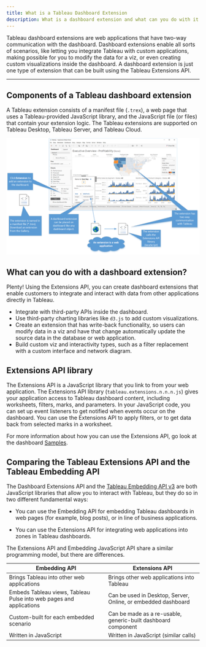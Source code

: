 ```yaml
---
title: What is a Tableau Dashboard Extension
description: What is a dashboard extension and what can you do with it
---
```


 Tableau dashboard extensions are web applications that have two-way communication with the dashboard. Dashboard extensions enable all sorts of scenarios, like letting you integrate Tableau with custom applications, making possible for you to modify the data for a viz, or even creating custom visualizations inside the dashboard. A dashboard extension is just one type of extension that can be built using the Tableau Extensions API.

---


## Components of a Tableau dashboard extension 
A Tableau extension consists of a manifest file (`.trex`), a web page that uses a Tableau-provided JavaScript library, and the JavaScript file (or files) that contain your extension logic. The Tableau extensions are supported on Tableau Desktop, Tableau Server, and Tableau Cloud.

![](../assets/extensions_dashboard_diagram.png) 

## What can you do with a dashboard extension? 

Plenty! Using the Extensions API, you can create dashboard extensions that enable customers to integrate and interact with data from other applications directly in Tableau.

* Integrate with third-party APIs inside the dashboard.
* Use third-party charting libraries like `d3.js` to add custom visualizations.
* Create an extension that has write-back functionality, so users can modify data in a viz and have that change automatically update the source data in the database or web application.
* Build custom viz and interactivity types, such as a filter replacement with a custom interface and network diagram.


## Extensions API library

The Extensions API is a JavaScript library that you link to from your web application. The Extensions API library (`tableau.extensions.n.n.n.js`) gives your application access to Tableau dashboard content, including worksheets, filters, marks, and parameters. In your JavaScript code, you can set up event listeners to get notified when events occur on the dashboard. You can use the Extensions API to apply filters, or to get data back from selected marks in a worksheet. 

For more information about how you can use the Extensions API, go look at the dashboard [Samples](https://github.com/tableau/extensions-api/tree/master/Samples/Dashboard).

## Comparing the Tableau Extensions API and the Tableau Embedding API

The Dashboard Extensions API and the [Tableau Embedding API v3](https://help.tableau.com/current/api/embedding_api/en-us/index.html) are both JavaScript libraries that allow you to interact with Tableau, but they do so in two different fundamental ways:

* You can use the Embedding API for embedding Tableau dashboards in web pages (for example, blog posts), or in line of business applications.

* You can use the Extensions API for integrating web applications into zones in Tableau dashboards.

The Extensions API and Embedding JavaScript API share a similar programming model, but there are differences.

| Embedding API | Extensions API |
|------------| ---------------|
| Brings Tableau into other web applications | Brings other web applications into Tableau |
| Embeds Tableau views, Tableau Pulse into web pages and applications | Can be used in Desktop, Server, Online, or embedded dashboard |
| Custom-built for each embedded scenario | Can be made as a re-usable, generic-built dashboard component |
| Written in JavaScript | Written in JavaScript (similar calls) |




